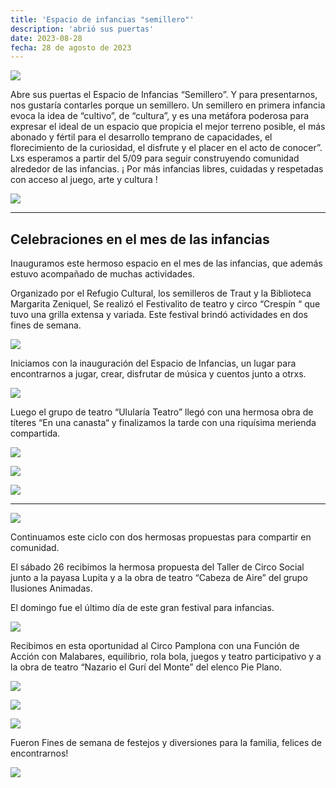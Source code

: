 ```yaml
---
title: 'Espacio de infancias "semillero"'
description: 'abrió sus puertas'
date: 2023-08-28
fecha: 28 de agosto de 2023
---
```


![](/assets/images/2023-08-28-espacio-de-infancias/SJH8hw5p2.jpg)

 Abre sus puertas el Espacio de Infancias “Semillero”. Y para presentarnos, nos gustaría contarles porque un semillero.
 Un semillero en primera infancia evoca la idea de “cultivo”, de “cultura”, y es una metáfora poderosa para expresar el ideal de un espacio que propicia el mejor terreno posible, el más abonado y fértil para el desarrollo temprano de capacidades, el florecimiento de la curiosidad, el disfrute y el placer en el acto de conocer”. Lxs esperamos a partir del 5/09 para seguir construyendo comunidad alrededor de las infancias. ¡ Por más infancias libres, cuidadas y respetadas con acceso al juego, arte y cultura !

![](/assets/images/2023-08-28-espacio-de-infancias/ByL1avca3.jpg)

---

## Celebraciones en el mes de las infancias

Inauguramos este hermoso espacio en el mes de las infancias, que además estuvo acompañado de muchas actividades.

Organizado por el Refugio Cultural, los semilleros de Traut y la Biblioteca Margarita Zeniquel, Se realizó el Festivalito de teatro y circo “Crespín “ que tuvo una grilla extensa y variada.
Este festival brindó actividades en dos fines de semana.

![](/assets/images/2023-08-28-espacio-de-infancias/HkEgFu9ph.jpg)

Iniciamos con la inauguración del Espacio de Infancias, un lugar para encontrarnos a jugar, crear, disfrutar de música y cuentos junto a otrxs.

![](/assets/images/2023-08-28-espacio-de-infancias/B16-Ldc62.jpg)

Luego el grupo de teatro “Ulularía Teatro” llegó con una hermosa obra de títeres “En una canasta“ y finalizamos la tarde con una riquísima merienda compartida.

![](/assets/images/2023-08-28-espacio-de-infancias/S1slhu5a2.jpg)

![](/assets/images/2023-08-28-espacio-de-infancias/HJF1au9pn.jpg)

![](/assets/images/2023-08-28-espacio-de-infancias/SkeqxYcan.jpg)

---

![](/assets/images/2023-08-28-espacio-de-infancias/HJkukY9ah.jpg)

Continuamos este ciclo con dos hermosas propuestas para compartir en comunidad.

El sábado 26 recibimos la hermosa propuesta del Taller de Circo Social junto a la payasa Lupita y a la obra de teatro “Cabeza de Aire” del grupo Ilusiones Animadas.

El domingo fue el último día de este gran festival para infancias.

![](/assets/images/2023-08-28-espacio-de-infancias/HJSKbKcpn.jpg)

Recibimos en esta oportunidad al Circo Pamplona con una Función de Acción con Malabares, equilibrio, rola bola, juegos y teatro participativo y a la obra de teatro “Nazario el Gurí del Monte” del elenco Pie Plano.

![](/assets/images/2023-08-28-espacio-de-infancias/rJncSKqp3.jpg)

![](/assets/images/2023-08-28-espacio-de-infancias/SkJsrFcT2.jpg)

![](/assets/images/2023-08-28-espacio-de-infancias/BJGoHYqa2.jpg)

Fueron Fines de semana de festejos y diversiones para la familia, felices de encontrarnos!

![](/assets/images/2023-08-28-espacio-de-infancias/rJrgPKcT3.jpg)
